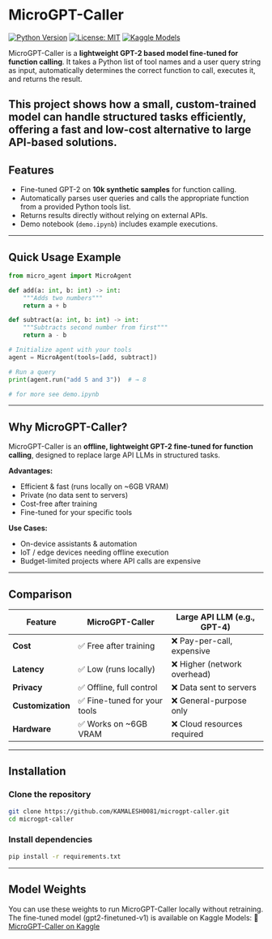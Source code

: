 # MicroGPT-Caller

[![Python Version](https://img.shields.io/badge/python-3.11-blue)](https://www.python.org/)
[![License: MIT](https://img.shields.io/badge/License-MIT-yellow.svg)](https://opensource.org/licenses/MIT)
[![Kaggle Models](https://img.shields.io/badge/Kaggle-MicroGPT--Caller-blue)](https://www.kaggle.com/models/kamal2026/microgpt-caller)


MicroGPT-Caller is a **lightweight GPT-2 based model fine-tuned for function calling**. It takes a Python list of tool names and a user query string as input, automatically determines the correct function to call, executes it, and returns the result.  

This project shows how a small, custom-trained model can handle structured tasks efficiently, offering a fast and low-cost alternative to large API-based solutions.
---

## Features
- Fine-tuned GPT-2 on **10k synthetic samples** for function calling.  
- Automatically parses user queries and calls the appropriate function from a provided Python tools list.  
- Returns results directly without relying on external APIs.  
- Demo notebook (`demo.ipynb`) includes example executions.

---

## Quick Usage Example

```python
from micro_agent import MicroAgent

def add(a: int, b: int) -> int:
    """Adds two numbers"""
    return a + b

def subtract(a: int, b: int) -> int:
    """Subtracts second number from first"""
    return a - b

# Initialize agent with your tools
agent = MicroAgent(tools=[add, subtract])

# Run a query
print(agent.run("add 5 and 3"))  # → 8

# for more see demo.ipynb
```

---
## Why MicroGPT-Caller?

MicroGPT-Caller is an **offline, lightweight GPT-2 fine-tuned for function calling**, designed to replace large API LLMs in structured tasks.  

**Advantages:**  
-  Efficient & fast (runs locally on ~6GB VRAM)  
-  Private (no data sent to servers)  
-  Cost-free after training  
-  Fine-tuned for your specific tools  

**Use Cases:**  
- On-device assistants & automation  
- IoT / edge devices needing offline execution  
- Budget-limited projects where API calls are expensive

---

## Comparison  

| Feature          | MicroGPT-Caller              | Large API LLM (e.g., GPT-4) |
|------------------|-----------------------------|------------------------------|
| **Cost**         | ✅ Free after training       | ❌ Pay-per-call, expensive   |
| **Latency**      | ✅ Low (runs locally)        | ❌ Higher (network overhead) |
| **Privacy**      | ✅ Offline, full control     | ❌ Data sent to servers      |
| **Customization**| ✅ Fine-tuned for your tools | ❌ General-purpose only      |
| **Hardware**     | ✅ Works on ~6GB VRAM        | ❌ Cloud resources required  |

---
## Installation

### Clone the repository
```bash
git clone https://github.com/KAMALESH0081/microgpt-caller.git
cd microgpt-caller
```
### Install dependencies
```bash
pip install -r requirements.txt
```
---

## Model Weights

You can use these weights to run MicroGPT-Caller locally without retraining.
The fine-tuned model (gpt2-finetuned-v1) is available on Kaggle Models:
🔗 [MicroGPT-Caller on Kaggle](https://www.kaggle.com/models/kamal2026/microgpt-caller)

